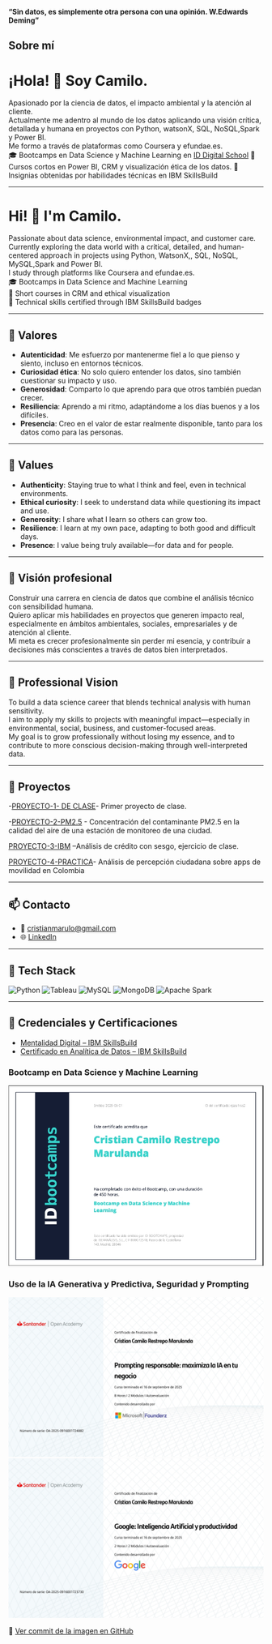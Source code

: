 **“Sin datos, es simplemente otra persona con una opinión.  W.Edwards Deming”**

## Sobre mí

# ¡Hola! 👋 Soy Camilo.

Apasionado por la ciencia de datos, el impacto ambiental y la atención al cliente.  
Actualmente me adentro al mundo de los datos aplicando una visión crítica, detallada y humana en proyectos con Python, watsonX, SQL, NoSQL,Spark y Power BI.  
Me formo a través de plataformas como Coursera y efundae.es.  
🎓 Bootcamps en Data Science y Machine Learning en [ID Digital School](https://iddigitalschool.com/)
📌 Cursos cortos en Power BI,  CRM y visualización ética de los datos. 
🏅 Insignias obtenidas por habilidades técnicas en IBM SkillsBuild

---
# Hi! 👋 I'm Camilo.

Passionate about data science, environmental impact, and customer care.  
Currently exploring the data world with a critical, detailed, and human-centered approach in projects using Python, WatsonX,, SQL, NoSQL, MySQL,Spark and Power BI.  
I study through platforms like Coursera and efundae.es.  
🎓 Bootcamps in Data Science and Machine Learning  
📌 Short courses in CRM and ethical visualization  
🏅 Technical skills certified through IBM SkillsBuild badges

---
## 🌱 Valores

- **Autenticidad**: Me esfuerzo por mantenerme fiel a lo que pienso y siento, incluso en entornos técnicos.
- **Curiosidad ética**: No solo quiero entender los datos, sino también cuestionar su impacto y uso.
- **Generosidad**: Comparto lo que aprendo para que otros también puedan crecer.
- **Resiliencia**: Aprendo a mi ritmo, adaptándome a los días buenos y a los difíciles.
- **Presencia**: Creo en el valor de estar realmente disponible, tanto para los datos como para las personas.

---
## 🌱 Values

- **Authenticity**: Staying true to what I think and feel, even in technical environments.
- **Ethical curiosity**: I seek to understand data while questioning its impact and use.
- **Generosity**: I share what I learn so others can grow too.
- **Resilience**: I learn at my own pace, adapting to both good and difficult days.
- **Presence**: I value being truly available—for data and for people.

---

## 🎯 Visión profesional

Construir una carrera en ciencia de datos que combine el análisis técnico con sensibilidad humana.  
Quiero aplicar mis habilidades en proyectos que generen impacto real, especialmente en ámbitos ambientales, sociales, empresariales y de atención al cliente.  
Mi meta es crecer profesionalmente sin perder mi esencia, y contribuir a decisiones más conscientes a través de datos bien interpretados.


---
## 🎯 Professional Vision

To build a data science career that blends technical analysis with human sensitivity.  
I aim to apply my skills to projects with meaningful impact—especially in environmental, social, business, and customer-focused areas.  
My goal is to grow professionally without losing my essence, and to contribute to more conscious decision-making through well-interpreted data.

---

## 🚀 Proyectos 

-[PROYECTO-1- DE CLASE](https://github.com/criscamil/breast_cancer_camilo)- Primer proyecto de clase.

-[PROYECTO-2-PM2.5](https://github.com/criscamil/PROYECTO-FINAL) - Concentración del contaminante PM2.5 en la calidad del aire de una estación de monitoreo de una ciudad.

[PROYECTO-3-IBM](https://github.com/criscamil/PROYECTO-1-IBM) –Análisis de crédito con sesgo, ejercicio de clase.

[PROYECTO-4-PRACTICA](https://github.com/criscamil/Apps-movilidad-en-Colombia)- Análisis de percepción ciudadana sobre apps de movilidad en Colombia

---
  

## 📫 Contacto
- 📧 cristianmarulo@gmail.com
- 🌐 [LinkedIn](www.linkedin.com/in/cristian-camilo-restrepo-marulanda)

----
## 🧰 Tech Stack

![Python](https://img.shields.io/badge/Python-3776AB?style=flat&logo=python&logoColor=white)
![Tableau](https://img.shields.io/badge/Tableau-E97627?style=flat&logo=tableau&logoColor=white)
![MySQL](https://img.shields.io/badge/MySQL-005C84?style=flat&logo=mysql&logoColor=white)
![MongoDB](https://img.shields.io/badge/MongoDB-47A248?style=flat&logo=mongodb&logoColor=white)
![Apache Spark](https://img.shields.io/badge/Spark-E25A1C?style=flat&logo=apache-spark&logoColor=white)

----

## 🏅 Credenciales y Certificaciones

- [Mentalidad Digital – IBM SkillsBuild](https://www.credly.com/badges/297d7471-0069-42c1-bc47-a32d26235c22/public_url)
- [Certificado en Analítica de Datos – IBM SkillsBuild](https://skills.yourlearning.ibm.com/activity/PLAN-9380EC6615C4/track-progress)


### Bootcamp en Data Science y Machine Learning  
![Certificado Bootcamp](./DataScience%20y%20ML.jpeg) 
### Uso de la IA Generativa y Predictiva, Seguridad y Prompting
![Certificado IA y Prompting](Prompting%20responsable%20maximiza%20la%20IA%20en%20tu.jpg)
![Certificado IA](Inteligencia%20Artificial%20y%20Productividad_page-0001.jpg)

🔗 [Ver commit de la imagen en GitHub](https://github.com/criscamil/criscamil/commit/4f6daa102b600bcbc18bf3628de477b643ea5e3c)  


